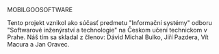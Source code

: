 MOBILGOOSOFTWARE

Tento projekt vznikol ako súčasť predmetu "Informační systémy" odboru "Softwarové inženýrství a technologie" na Českom učení technickom v Prahe. Náš tím sa skladal z členov: Dávid Michal Bulko, Jiří Pazdera, Vít Macura a Jan Oravec. 
